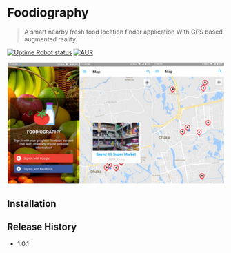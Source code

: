 # Foodiography
> A smart nearby fresh food location finder application
With GPS based augmented reality.

[![Uptime Robot status](https://img.shields.io/uptimerobot/status/m778918918-3e92c097147760ee39d02d36.svg?style=plastic)](https://github.com/sahidur/Aloy)
[![AUR](https://img.shields.io/aur/license/yaourt.svg?style=plastic)](https://github.com/sahidur/Aloy/blob/master/LICENSE)



![](example/screen.jpg)
## Installation


## Release History

* 1.0.1
